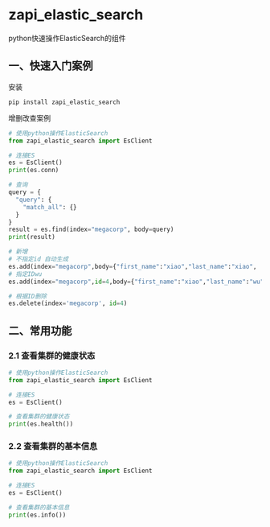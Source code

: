 # zapi_elastic_search
python快速操作ElasticSearch的组件

## 一、快速入门案例
安装
```shell
pip install zapi_elastic_search
```

增删改查案例
```python
# 使用python操作ElasticSearch
from zapi_elastic_search import EsClient

# 连接ES
es = EsClient()
print(es.conn)

# 查询
query = {
  "query": {
    "match_all": {}
  }
}
result = es.find(index="megacorp", body=query)
print(result)

# 新增
# 不指定id 自动生成
es.add(index="megacorp",body={"first_name":"xiao","last_name":"xiao", 'age': 25, 'about': 'I love to go rock climbing', 'interests': ['game', 'play']})
# 指定IDwu
es.add(index="megacorp",id=4,body={"first_name":"xiao","last_name":"wu", 'age': 66, 'about': 'I love to go rock climbing', 'interests': ['sleep', 'eat']})

# 根据ID删除
es.delete(index='megacorp', id=4)
```

## 二、常用功能

### 2.1 查看集群的健康状态
```python
# 使用python操作ElasticSearch
from zapi_elastic_search import EsClient

# 连接ES
es = EsClient()

# 查看集群的健康状态
print(es.health())
```

### 2.2 查看集群的基本信息
```python
# 使用python操作ElasticSearch
from zapi_elastic_search import EsClient

# 连接ES
es = EsClient()

# 查看集群的基本信息
print(es.info())
```
